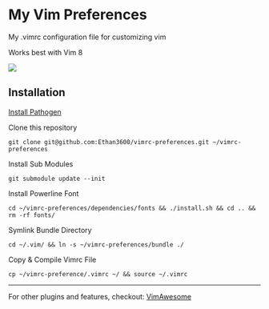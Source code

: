 # My Vim Preferences

My .vimrc configuration file for customizing vim

Works best with Vim 8

<img src="https://user-images.githubusercontent.com/6549623/40628795-25a82f62-6295-11e8-8c5b-ef1fa1d0eaf7.png"/>

## Installation

[Install Pathogen](https://github.com/tpope/vim-pathogen)

Clone this repository

`git clone git@github.com:Ethan3600/vimrc-preferences.git ~/vimrc-preferences`

Install Sub Modules

`git submodule update --init`

Install Powerline Font

`cd ~/vimrc-preferences/dependencies/fonts && ./install.sh && cd .. && rm -rf fonts/`

Symlink Bundle Directory

`cd ~/.vim/ && ln -s ~/vimrc-preferences/bundle ./`

Copy & Compile Vimrc File

`cp ~/vimrc-preference/.vimrc ~/ && source ~/.vimrc`

--------

For other plugins and features, checkout: [VimAwesome](https://vimawesome.com/) 
